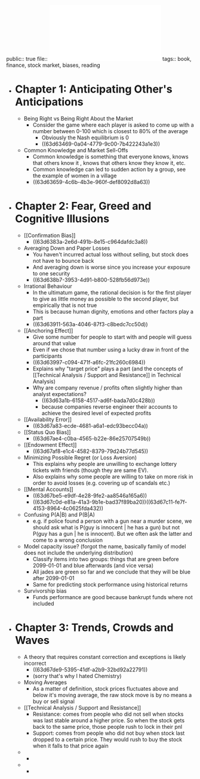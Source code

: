 public:: true
file:: ![A Mathematician Plays the Stock Market](../assets/John_Allen_Paulos_-_A_Mathematician_Plays_the_Stock_Market-Basic_Books_(2003)_1674982457123_0.pdf)
tags:: book, finance, stock market, biases, reading

- # Chapter 1: Anticipating Other's Anticipations
	- Being Right vs Being Right About the Market
		- Consider the game where each player is asked to come up with a number between 0-100 which is closest to 80% of the average
			- Obviously the Nash equilibrium is 0
			- ((63d63469-0a04-4779-9c00-7b422243a1e3))
	- Common Knowledge and Market Sell-Offs
		- Common knowledge is something that everyone knows, knows that others know it , knows that others know they know it, etc.
		- Common knowledge can led to sudden action by a group, see the example of women in a village
		- ((63d63659-4c6b-4b3e-960f-def8092d8a63))
- # Chapter 2: Fear, Greed and Cognitive Illusions
	- [[Confirmation Bias]]
		- ((63d6383a-2e6d-491b-8e15-c964dafdc3a8))
	- Averaging Down and Paper Losses
		- You haven't incurred actual loss without selling, but stock does not have to bounce back
		- And averaging down is worse since you increase your exposure to one security
		- ((63d638b7-3953-4d91-b800-528fb56d973e))
	- Irrational Behaviour
		- In the ultimatum game, the rational decision is for the first player to give as little money as possible to the second player, but empirically that is not true
		- This is because human dignity, emotions and other factors play a part
		- ((63d63911-563a-4046-87f3-c8bedc7cc50d))
	- [[Anchoring Effect]]
		- Give some number for people to start with and people will guess around that value
		- Even if we chose that number using a lucky draw in front of the participants
		- ((63d63997-c094-471f-a6fc-21fc260c6984))
		- Explains why "target price" plays a part (and the concepts of [[Technical Analysis / Support and Resistance]] in Technical Analysis)
		- Why are company revenue / profits often slightly higher than analyst expectations?
			- ((63d63a1b-6158-4517-ad6f-bada7d0c428b))
			- because companies reverse engineer their accounts to achieve the desired level of expected profits
	- [[Availability Error]]
		- ((63d67a83-ecde-4681-a6a1-edc93becc04a))
	- [[Status Quo Bias]]
		- ((63d67ae4-c0ba-4565-b22e-86e25707549b))
	- [[Endowment Effect]]
		- ((63d67af8-e1c4-4582-8379-79d24b77d545))
	- Minimizing Possible Regret (or Loss Aversion)
		- This explains why people are unwilling to exchange lottery tickets with friends (though they are same EV).
		- Also explains why some people are willing to take on more risk in order to avoid losses (e.g. covering up of scandals etc.)
	- [[Mental Accounts]]
		- ((63d67be5-e9df-4e28-9fe2-aa8546a165a6))
		- ((63d67c0d-e81a-41a3-9b1e-bad37f89ba20))((63d67c11-fe7f-4153-8964-4c0625fda432))
	- Confusing P(A|B) and P(B|A)
		- e.g. if police found a person with a gun near a murder scene, we should ask what is P(guy is innocent | he has a gun) but not P(guy has a gun | he is innocent). But we often ask the latter and come to a wrong conclusion
	- Model capacity issue? (forgot the name, basically family of model does not include the underlying distribution)
		- Classify items into two groups: things that are green before 2099-01-01 and blue afterwards (and vice versa)
		- All jades are green so far and we conclude that they will be blue after 2099-01-01
		- Same for predicting stock performance using historical returns
	- Survivorship bias
		- Funds performance are good because bankrupt funds where not included
- # Chapter 3: Trends, Crowds and Waves
	- A theory that requires constant correction and exceptions is likely incorrect
		- ((63d67de9-5395-41df-a2b9-32bd92a22791))
		- (sorry that's why I hated Chemistry)
	- Moving Averages
		- As a matter of definition, stock prices fluctuates above and below it's moving average, the raw stock move is by no means a buy or sell signal
	- [[Technical Analysis / Support and Resistance]]
		- Resistance: comes from people who did not sell when stocks was last stable around a higher price. So when the stock gets back to the same price, those people rush to lock in their pnl
		- Support: comes from people who did not buy when stock last dropped to a certain price. They would rush to buy the stock when it falls to that price again
	-
		-
	-
		-